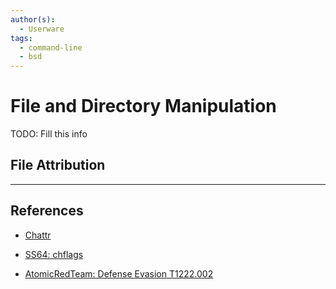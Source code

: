 ```yaml
---
author(s):
  - Userware
tags:
  - command-line
  - bsd
---
```

# File and Directory Manipulation

TODO: Fill this info

## File Attribution

---
## References

- [Chattr](https://en.wikipedia.org/wiki/Chattr)

- [SS64: chflags](https://ss64.com/osx/chflags.html)

- [AtomicRedTeam: Defense Evasion T1222.002](https://atomicredteam.io/defense-evasion/T1222.002/)